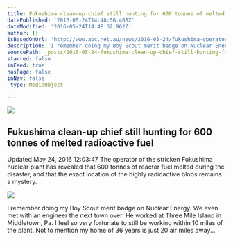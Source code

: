 ```yaml
---
title: Fukushima clean-up chief still hunting for 600 tonnes of melted radioactive fuel
datePublished: '2016-05-24T14:48:56.468Z'
dateModified: '2016-05-24T14:48:32.962Z'
author: []
isBasedOnUrl: 'http://www.abc.net.au/news/2016-05-24/fukushima-operator-reveals-600-tonnes-melted-during-the-disaster/7396362'
description: 'I remember doing my Boy Scout merit badge on Nuclear Energy. We even met with an engineer the next town over. He worked at Three Mile Island in Middletown, Pa. I feel so very fortunate to still be working within 10 miles of the plant. Not to mention my home of 36 years is just 20 air miles away...'
sourcePath: _posts/2016-05-24-fukushima-clean-up-chief-still-hunting-for-600-tonnes-of-mel.md
starred: false
inFeed: true
hasPage: false
inNav: false
_type: MediaObject

---
```

<article style=""><img src="http://www.abc.net.au/news/image/7431808-1x1-700x700.jpg" /><h1>Fukushima clean-up chief still hunting for 600 tonnes of melted radioactive fuel</h1><p>Updated May 24, 2016 12:03:47 The operator of the stricken Fukushima nuclear plant has revealed that 600 tonnes of reactor fuel melted during the disaster, and that the exact location of the highly radioactive blobs remains a mystery.</p></article>

![](https://the-grid-user-content.s3-us-west-2.amazonaws.com/d68f966d-d9b5-43a6-b2ab-e6f66db42ded.jpg)

I remember doing my Boy Scout merit badge on Nuclear Energy. We even met with an engineer the next town over. He worked at Three Mile Island in Middletown, Pa. I feel so very fortunate to still be working within 10 miles of the plant. Not to mention my home of 36 years is just 20 air miles away...